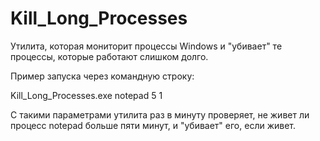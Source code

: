# Kill_Long_Processes
 Утилита, которая мониторит процессы Windows и "убивает" те процессы, которые работают слишком долго.
 <p>Пример запуска через командную строку:
 <p>Kill_Long_Processes.exe notepad 5 1
 <p>С такими параметрами утилита раз в минуту проверяет, не живет ли процесс notepad больше пяти минут, и "убивает" его, если живет.

